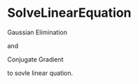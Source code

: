 SolveLinearEquation
===================

Gaussian Elimination

and 

Conjugate Gradient 

to sovle linear quation.
